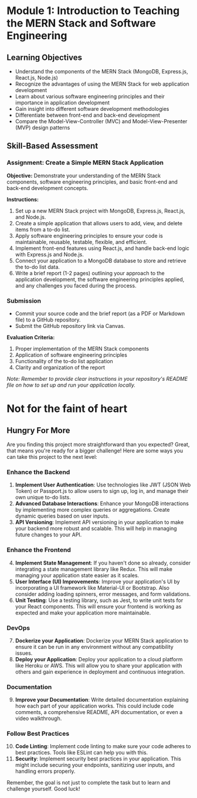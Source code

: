 # Module 1: Introduction to Teaching the MERN Stack and Software Engineering

## Learning Objectives

- Understand the components of the MERN Stack (MongoDB, Express.js, React.js, Node.js)
- Recognize the advantages of using the MERN Stack for web application development
- Learn about various software engineering principles and their importance in application development
- Gain insight into different software development methodologies
- Differentiate between front-end and back-end development
- Compare the Model-View-Controller (MVC) and Model-View-Presenter (MVP) design patterns

## Skill-Based Assessment

### Assignment: Create a Simple MERN Stack Application

**Objective:** Demonstrate your understanding of the MERN Stack components, software engineering principles, and basic front-end and back-end development concepts.

**Instructions:**

1. Set up a new MERN Stack project with MongoDB, Express.js, React.js, and Node.js.
2. Create a simple application that allows users to add, view, and delete items from a to-do list.
3. Apply software engineering principles to ensure your code is maintainable, reusable, testable, flexible, and efficient.
4. Implement front-end features using React.js, and handle back-end logic with Express.js and Node.js.
5. Connect your application to a MongoDB database to store and retrieve the to-do list data.
6. Write a brief report (1-2 pages) outlining your approach to the application development, the software engineering principles applied, and any challenges you faced during the process.

### Submission

- Commit your source code and the brief report (as a PDF or Markdown file) to a GitHub repository.
- Submit the GitHub repository link via Canvas.

**Evaluation Criteria:**

1. Proper implementation of the MERN Stack components
2. Application of software engineering principles
3. Functionality of the to-do list application
4. Clarity and organization of the report

*Note: Remember to provide clear instructions in your repository's README file on how to set up and run your application locally.*

# Not for the faint of heart

## Hungry For More

Are you finding this project more straightforward than you expected? Great, that means you're ready for a bigger challenge! Here are some ways you can take this project to the next level:

### Enhance the Backend
1. **Implement User Authentication**: Use technologies like JWT (JSON Web Token) or Passport.js to allow users to sign up, log in, and manage their own unique to-do lists. 
2. **Advanced Database Interactions**: Enhance your MongoDB interactions by implementing more complex queries or aggregations. Create dynamic queries based on user inputs.
3. **API Versioning**: Implement API versioning in your application to make your backend more robust and scalable. This will help in managing future changes to your API.

### Enhance the Frontend
4. **Implement State Management**: If you haven't done so already, consider integrating a state management library like Redux. This will make managing your application state easier as it scales.
5. **User Interface (UI) Improvements**: Improve your application's UI by incorporating a UI framework like Material-UI or Bootstrap. Also consider adding loading spinners, error messages, and form validations.
6. **Unit Testing**: Use a testing library, such as Jest, to write unit tests for your React components. This will ensure your frontend is working as expected and make your application more maintainable.

### DevOps
7. **Dockerize your Application**: Dockerize your MERN Stack application to ensure it can be run in any environment without any compatibility issues.
8. **Deploy your Application**: Deploy your application to a cloud platform like Heroku or AWS. This will allow you to share your application with others and gain experience in deployment and continuous integration.

### Documentation
9. **Improve your Documentation**: Write detailed documentation explaining how each part of your application works. This could include code comments, a comprehensive README, API documentation, or even a video walkthrough.

### Follow Best Practices
10. **Code Linting**: Implement code linting to make sure your code adheres to best practices. Tools like ESLint can help you with this.
11. **Security**: Implement security best practices in your application. This might include securing your endpoints, sanitizing user inputs, and handling errors properly.

Remember, the goal is not just to complete the task but to learn and challenge yourself. Good luck!
